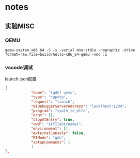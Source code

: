 # notes
## 实验MISC
### QEMU
`qemu-system-x86_64 -S -s -serial mon:stdio -nographic -drive  format=raw,file=build/hello-x86_64-qemu -vnc :1`
### vscode调试
launch.json配置
```json
{
            "name": "(gdb) qemu",
            "type": "cppdbg",
            "request": "launch",
            "miDebuggerServerAddress": "localhost:1234",
            "program": "<path_to_elf>",
            "args": [],
            "stopAtEntry": true,
            "cwd": "${fileDirname}",
            "environment": [],
            "externalConsole": false,
            "MIMode": "gdb",
            "setupCommands": [
            ]
},
```